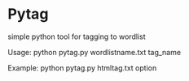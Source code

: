 # Pytag
simple python tool for tagging to wordlist

Usage: python pytag.py wordlistname.txt tag_name

Example: python pytag.py htmltag.txt option
